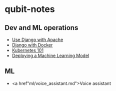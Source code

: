 # qubit-notes

## Dev and ML operations

- <a href="dev_ml_ops/2021-07-15-django-apache.md">Use Django with Apache</a>
- <a href="dev_ml_ops/2021-07-29-django-with-docker.md">Django with Docker</a>
- <a href="dev_ml_ops/kubernetes_101.md">Kubernetes 101</a>
- <a href="dev_ml_ops/2023-11-22_deploying_machine_learning_model.md">Deploying a Machine Learning Model</a>


## ML

- <a href"ml/voice_assistant.md">Voice assistant</a>